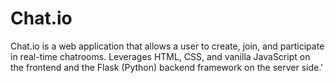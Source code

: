 # Chat.io
Chat.io is a web application that allows a user to create, join, and participate in real-time chatrooms. Leverages HTML, CSS, and vanilla JavaScript on the frontend and the Flask (Python) backend framework on the server side.'
